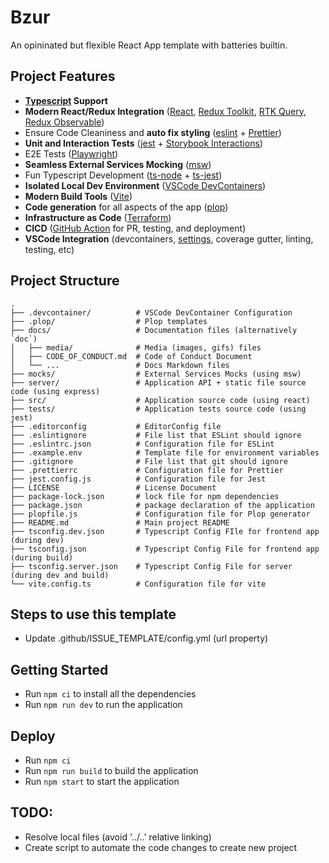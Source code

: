 # Bzur

An opininated but flexible React App template with batteries builtin.

## Project Features
* **[Typescript](https://www.typescriptlang.org/) Support**
* **Modern React/Redux Integration** ([React](https://reactjs.org/), [Redux Toolkit](https://redux-toolkit.js.org/), [RTK Query](https://redux-toolkit.js.org/rtk-query/overview), [Redux Observable](https://redux-observable.js.org/))
* Ensure Code Cleaniness and **auto fix styling** ([eslint](https://eslint.org/) + [Prettier](https://prettier.io/))
* **Unit and Interaction Tests** ([jest](https://jestjs.io/) + [Storybook Interactions](https://storybook.js.org/docs/react/essentials/interactions))
* E2E Tests ([Playwright](https://playwright.dev/))
* **Seamless External Services Mocking** ([msw](https://mswjs.io/))
* Fun Typescript Development ([ts-node](https://github.com/TypeStrong/ts-node) + [ts-jest](https://github.com/kulshekhar/ts-jest))
* **Isolated Local Dev Environment** ([VSCode DevContainers](https://code.visualstudio.com/docs/remote/containers))
* **Modern Build Tools** ([Vite](https://vitejs.dev/))
* **Code generation** for all aspects of the app ([plop](https://plopjs.com/))
* **Infrastructure as Code** ([Terraform](https://registry.terraform.io/providers/hashicorp/azurerm/latest/docs))
* **CICD** ([GitHub Action](https://github.com/howlowck/template-react-ts-vite/actions) for PR, testing, and deployment)
* **VSCode Integration** (devcontainers, [settings](https://github.com/howlowck/template-react-ts-vite/blob/main/.devcontainer/devcontainer.json), coverage gutter, linting, testing, etc)

## Project Structure

```
.
├── .devcontainer/          # VSCode DevContainer Configuration
├── .plop/                  # Plop templates
├── docs/                   # Documentation files (alternatively `doc`)
│   ├── media/              # Media (images, gifs) files
│   ├── CODE_OF_CONDUCT.md  # Code of Conduct Document
│   └── ...                 # Docs Markdown files
├── mocks/                  # External Services Mocks (using msw)
├── server/                 # Application API + static file source code (using express)
├── src/                    # Application source code (using react)
├── tests/                  # Application tests source code (using jest)
├── .editorconfig           # EditorConfig file
├── .eslintignore           # File list that ESLint should ignore
├── .eslintrc.json          # Configuration file for ESLint
├── .example.env            # Template file for environment variables
├── .gitignore              # File list that git should ignore
├── .prettierrc             # Configuration file for Prettier
├── jest.config.js          # Configuration file for Jest
├── LICENSE                 # License Document
├── package-lock.json       # lock file for npm dependencies
├── package.json            # package declaration of the application
├── plopfile.js             # Configuration file for Plop generator
├── README.md               # Main project README
├── tsconfig.dev.json       # Typescript Config FIle for frontend app (during dev)
├── tsconfig.json           # Typescript Config File for frontend app (during build)
├── tsconfig.server.json    # Typescript Config File for server (during dev and build)
└── vite.config.ts          # Configuration file for vite
```

## Steps to use this template
* Update .github/ISSUE_TEMPLATE/config.yml (url property)

## Getting Started
* Run `npm ci` to install all the dependencies
* Run `npm run dev` to run the application

## Deploy
* Run `npm ci`
* Run `npm run build` to build the application
* Run `npm start` to start the application

## TODO:
* Resolve local files (avoid '../..' relative linking)
* Create script to automate the code changes to create new project
